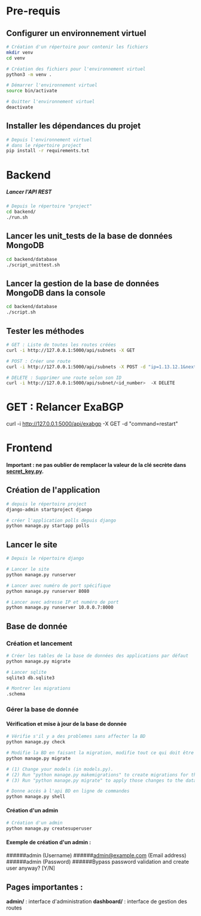 # Pre-requis

## Configurer un environnement virtuel

```bash
# Création d'un répertoire pour contenir les fichiers
mkdir venv
cd venv

# Création des fichiers pour l'environnement virtuel
python3 -m venv .

# Démarrer l'environnement virtuel
source bin/activate

# Quitter l'environnement virtuel
deactivate
```

## Installer les dépendances du projet

```bash
# Depuis l'environnement virtuel
# dans le répertoire project
pip install -r requirements.txt
```

# Backend

##### Lancer l'API REST
```bash
# Depuis le répertoire "project"
cd backend/
./run.sh
```
## Lancer les unit_tests de la base de données MongoDB
```bash
cd backend/database
./script_unittest.sh
```
## Lancer la gestion de la base de données MongoDB dans la console
```bash
cd backend/database
./script.sh
```

## Tester les méthodes

```bash
# GET : Liste de toutes les routes créées
curl -i http://127.0.0.1:5000/api/subnets -X GET

# POST : Créer une route
curl -i http://127.0.0.1:5000/api/subnets -X POST -d "ip=1.13.12.1&next_hop=45.56.1.2&communities=45:4&communities=63:45"

# DELETE : Supprimer une route selon son ID
curl -i http://127.0.0.1:5000/api/subnet/<id_number>  -X DELETE
```
# GET : Relancer ExaBGP
curl -i http://127.0.0.1:5000/api/exabgp -X GET -d "command=restart"

# Frontend

#### Important : ne pas oublier de remplacer la valeur de la clé secrète dans [secret_key.py](./frontend/secret_key.py).

## Création de l'application

```bash
# depuis le répertoire project
django-admin startproject django

# créer l'application polls depuis django
python manage.py startapp polls
```


## Lancer le site

```bash
# Depuis le répertoire django

# Lancer le site
python manage.py runserver

# Lancer avec numéro de port spécifique
python manage.py runserver 8080

# Lancer avec adresse IP et numéro de port
python manage.py runserver 10.0.0.7:8000
```

## Base de donnée

### Création et lancement

```bash
# Créer les tables de la base de données des applications par défaut
python manage.py migrate

# Lancer sqlite
sqlite3 db.sqlite3

# Montrer les migrations
.schema
```

### Gérer la base de donnée

#### Vérification et mise à jour de la base de donnée

```bash
# Vérifie s'il y a des problemes sans affecter la BD
python manage.py check

# Modifie la BD en faisant la migration, modifie tout ce qui doit être mis à jour
python manage.py migrate

# (1) Change your models (in models.py).
# (2) Run "python manage.py makemigrations" to create migrations for those changes
# (3) Run "python manage.py migrate" to apply those changes to the database.

# Donne accès à l'api BD en ligne de commandes
python manage.py shell
```

#### Création d'un admin

```bash
# Création d'un admin
python manage.py createsuperuser
```
#### Exemple de création d'un admin :
######admin  (Username)
######admin@example.com (Email address)
######admin (Password)
######Bypass password validation and create user anyway? [Y/N]

## Pages importantes :
**admin/** : interface d'administration
**dashboard/** : interface de gestion des routes

